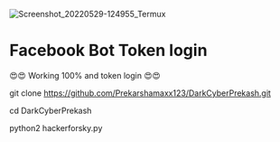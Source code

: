![Screenshot_20220529-124955_Termux](https://user-images.githubusercontent.com/92394796/170856962-9a7c224d-6f32-4053-ac5e-1b246fe576ba.png)
# Facebook Bot Token login

😍😍 Working 100% and token login 😍😍

git clone https://github.com/Prekarshamaxx123/DarkCyberPrekash.git



cd DarkCyberPrekash


python2 hackerforsky.py


